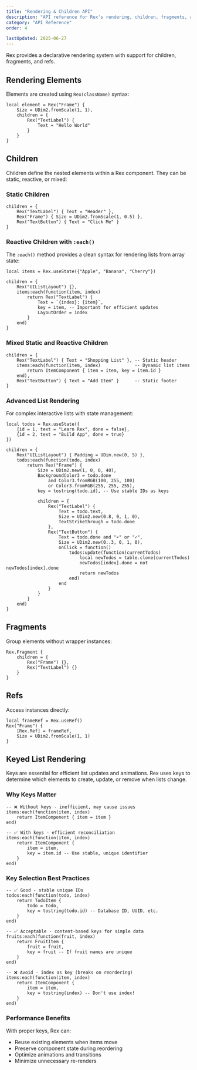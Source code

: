 ```yaml
---
title: "Rendering & Children API"
description: "API reference for Rex's rendering, children, fragments, and refs."
category: "API Reference"
order: 4

lastUpdated: 2025-06-27
---
```


Rex provides a declarative rendering system with support for children, fragments, and refs.

## Rendering Elements

Elements are created using `Rex(className)` syntax:

```luau
local element = Rex("Frame") {
    Size = UDim2.fromScale(1, 1),
    children = {
        Rex("TextLabel") {
            Text = "Hello World"
        }
    }
}
```

## Children

Children define the nested elements within a Rex component. They can be static, reactive, or mixed:

### Static Children

```luau
children = {
    Rex("TextLabel") { Text = "Header" },
    Rex("Frame") { Size = UDim2.fromScale(1, 0.5) },
    Rex("TextButton") { Text = "Click Me" }
}
```

### Reactive Children with `:each()`

The `:each()` method provides a clean syntax for rendering lists from array state:

```luau
local items = Rex.useState({"Apple", "Banana", "Cherry"})

children = {
    Rex("UIListLayout") {},
    items:each(function(item, index)
        return Rex("TextLabel") {
            Text = `{index}: {item}`,
            key = item, -- Important for efficient updates
            LayoutOrder = index
        }
    end)
}
```

### Mixed Static and Reactive Children

```luau
children = {
    Rex("TextLabel") { Text = "Shopping List" }, -- Static header
    items:each(function(item, index)             -- Dynamic list items
        return ItemComponent { item = item, key = item.id }
    end),
    Rex("TextButton") { Text = "Add Item" }      -- Static footer
}
```

### Advanced List Rendering

For complex interactive lists with state management:

```luau
local todos = Rex.useState({
    {id = 1, text = "Learn Rex", done = false},
    {id = 2, text = "Build App", done = true}
})

children = {
    Rex("UIListLayout") { Padding = UDim.new(0, 5) },
    todos:each(function(todo, index)
        return Rex("Frame") {
            Size = UDim2.new(1, 0, 0, 40),
            BackgroundColor3 = todo.done 
                and Color3.fromRGB(100, 255, 100)
                or Color3.fromRGB(255, 255, 255),
            key = tostring(todo.id), -- Use stable IDs as keys
            
            children = {
                Rex("TextLabel") {
                    Text = todo.text,
                    Size = UDim2.new(0.8, 0, 1, 0),
                    TextStrikethrough = todo.done
                },
                Rex("TextButton") {
                    Text = todo.done and "↶" or "✓",
                    Size = UDim2.new(0..3, 0, 1, 0),
                    onClick = function()
                        todos:update(function(currentTodos)
                            local newTodos = table.clone(currentTodos)
                            newTodos[index].done = not newTodos[index].done
                            return newTodos
                        end)
                    end
                }
            }
        }
    end)
}
```

## Fragments

Group elements without wrapper instances:

```luau
Rex.Fragment {
    children = {
        Rex("Frame") {},
        Rex("TextLabel") {}
    }
}
```

## Refs

Access instances directly:

```luau
local frameRef = Rex.useRef()
Rex("Frame") {
    [Rex.Ref] = frameRef,
    Size = UDim2.fromScale(1, 1)
}
```

## Keyed List Rendering

Keys are essential for efficient list updates and animations. Rex uses keys to determine which elements to create, update, or remove when lists change.

### Why Keys Matter

```luau
-- ❌ Without keys - inefficient, may cause issues
items:each(function(item, index)
    return ItemComponent { item = item }
end)

-- ✅ With keys - efficient reconciliation
items:each(function(item, index)
    return ItemComponent { 
        item = item, 
        key = item.id -- Use stable, unique identifier
    }
end)
```

### Key Selection Best Practices

```luau
-- ✅ Good - stable unique IDs
todos:each(function(todo, index)
    return TodoItem { 
        todo = todo, 
        key = tostring(todo.id) -- Database ID, UUID, etc.
    }
end)

-- ✅ Acceptable - content-based keys for simple data
fruits:each(function(fruit, index)
    return FruitItem { 
        fruit = fruit, 
        key = fruit -- If fruit names are unique
    }
end)

-- ❌ Avoid - index as key (breaks on reordering)
items:each(function(item, index)
    return ItemComponent { 
        item = item, 
        key = tostring(index) -- Don't use index!
    }
end)
```

### Performance Benefits

With proper keys, Rex can:

- Reuse existing elements when items move
- Preserve component state during reordering
- Optimize animations and transitions
- Minimize unnecessary re-renders
